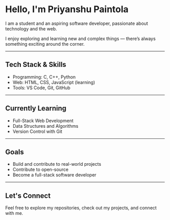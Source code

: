 # Hello, I'm Priyanshu Paintola

I am a student and an aspiring software developer, passionate about technology and the web.

I enjoy exploring and learning new and complex things — there’s always something exciting around the corner.

---

## Tech Stack & Skills

- Programming: C, C++, Python  
- Web: HTML, CSS, JavaScript (learning)  
- Tools: VS Code, Git, GitHub

---

## Currently Learning

- Full-Stack Web Development  
- Data Structures and Algorithms  
- Version Control with Git

---

## Goals

- Build and contribute to real-world projects  
- Contribute to open-source  
- Become a full-stack software developer

---

## Let's Connect

Feel free to explore my repositories, check out my projects, and connect with me.

